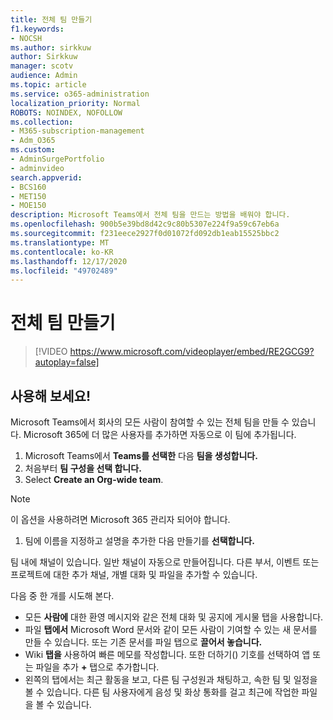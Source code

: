 ```yaml
---
title: 전체 팀 만들기
f1.keywords:
- NOCSH
ms.author: sirkkuw
author: Sirkkuw
manager: scotv
audience: Admin
ms.topic: article
ms.service: o365-administration
localization_priority: Normal
ROBOTS: NOINDEX, NOFOLLOW
ms.collection:
- M365-subscription-management
- Adm_O365
ms.custom:
- AdminSurgePortfolio
- adminvideo
search.appverid:
- BCS160
- MET150
- MOE150
description: Microsoft Teams에서 전체 팀을 만드는 방법을 배워야 합니다.
ms.openlocfilehash: 900b5e39bd8d42c9c80b5307e224f9a59c67eb6a
ms.sourcegitcommit: f231eece2927f0d01072fd092db1eab15525bbc2
ms.translationtype: MT
ms.contentlocale: ko-KR
ms.lasthandoff: 12/17/2020
ms.locfileid: "49702489"
---
```

# <a name="create-an-org-wide-team"></a>전체 팀 만들기

> [!VIDEO https://www.microsoft.com/videoplayer/embed/RE2GCG9?autoplay=false]

## <a name="try-it"></a>사용해 보세요!

Microsoft Teams에서 회사의 모든 사람이 참여할 수 있는 전체 팀을 만들 수 있습니다. Microsoft 365에 더 많은 사용자를 추가하면 자동으로 이 팀에 추가됩니다.

1. Microsoft Teams에서  **Teams를 선택한** 다음 **팀을 생성합니다.**
2. 처음부터 **팀 구성을 선택 합니다.**
3. Select  **Create an Org-wide team**.

> [!NOTE]
> 이 옵션을 사용하려면 Microsoft 365 관리자 되어야 합니다.

1. 팀에 이름을 지정하고 설명을 추가한 다음 만들기를 **선택합니다.**

팀 내에 채널이 있습니다. 일반 채널이 자동으로 만들어집니다. 다른 부서, 이벤트 또는 프로젝트에 대한 추가 채널, 개별 대화 및 파일을 추가할 수 있습니다.

다음 중 한 개를 시도해 본다.

- 모든  **사람에** 대한 환영 메시지와 같은 전체 대화 및 공지에 게시물 탭을 사용합니다.
- 파일  **탭에서** Microsoft Word 문서와 같이 모든 사람이 기여할 수 있는 새 문서를 만들 수 있습니다. 또는 기존 문서를 파일 탭으로 **끌어서 놓습니다.**
- Wiki  **탭을** 사용하여 빠른 메모를 작성합니다. 또한 더하기() 기호를 선택하여 앱 또는 파일을 추가 **+** 탭으로 추가합니다.
- 왼쪽의 탭에서는 최근 활동을 보고, 다른 팀 구성원과 채팅하고, 속한 팀 및 일정을 볼 수 있습니다. 다른 팀 사용자에게 음성 및 화상 통화를 걸고 최근에 작업한 파일을 볼 수 있습니다.